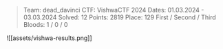 >Team: dead_davinci
CTF: VishwaCTF 2024
Dates: 01.03.2024 - 03.03.2024
Solved: 12
Points: 2819
Place: 129
First / Second / Third Bloods: 1 / 0 / 0

![[assets/vishwa-results.png]]
